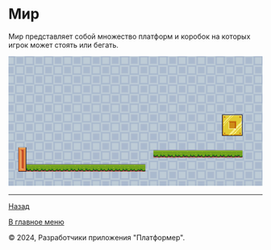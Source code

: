 # Мир

Мир представляет собой множество платформ и коробок на которых игрок может стоять или бегать. 

![environment](environment.png)

---

[Назад](../main.md)

[В главное меню](../../README.md)

© 2024, Разработчики приложения "Платформер".